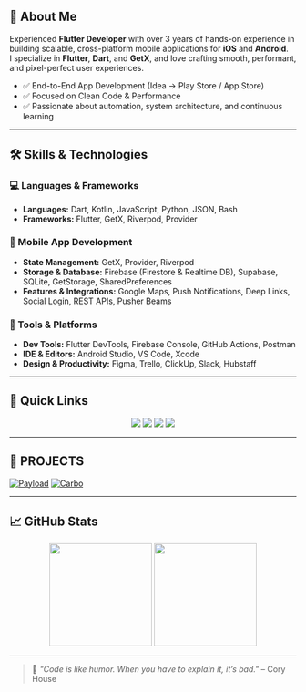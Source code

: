 ## 🧠 About Me

Experienced **Flutter Developer** with over 3 years of hands-on experience in building scalable, cross-platform mobile applications for **iOS** and **Android**.  
I specialize in **Flutter**, **Dart**, and **GetX**, and love crafting smooth, performant, and pixel-perfect user experiences.

- ✅ End-to-End App Development (Idea → Play Store / App Store)
- ✅ Focused on Clean Code & Performance
- ✅ Passionate about automation, system architecture, and continuous learning

---

## 🛠️ Skills & Technologies

### 💻 Languages & Frameworks
- **Languages:** Dart, Kotlin, JavaScript, Python, JSON, Bash
- **Frameworks:** Flutter, GetX, Riverpod, Provider

### 📱 Mobile App Development
- **State Management:** GetX, Provider, Riverpod  
- **Storage & Database:** Firebase (Firestore & Realtime DB), Supabase, SQLite, GetStorage, SharedPreferences  
- **Features & Integrations:** Google Maps, Push Notifications, Deep Links, Social Login, REST APIs, Pusher Beams

### 🧪 Tools & Platforms
- **Dev Tools:** Flutter DevTools, Firebase Console, GitHub Actions, Postman  
- **IDE & Editors:** Android Studio, VS Code, Xcode  
- **Design & Productivity:** Figma, Trello, ClickUp, Slack, Hubstaff

---

## 📌 Quick Links

<p align="center">
  <a href="https://medium.com/" target="_blank"><img src="https://img.shields.io/badge/Medium-000000?style=for-the-badge&logo=medium&logoColor=white"/></a>
  <a href="https://linkedin.com/" target="_blank"><img src="https://img.shields.io/badge/LinkedIn-0077B5?style=for-the-badge&logo=linkedin&logoColor=white"/></a>
  <a href="https://yourportfolio.com" target="_blank"><img src="https://img.shields.io/badge/Portfolio-FF5722?style=for-the-badge&logo=web&logoColor=white"/></a>
  <a href="https://wa.me/yourphonenumber" target="_blank"><img src="https://img.shields.io/badge/WhatsApp-25D366?style=for-the-badge&logo=whatsapp&logoColor=white"/></a>
</p>

---



## 🚀 PROJECTS

[![Payload](https://s3.envato.com/files/560939522/Thumbnail.png)](https://codecanyon.net/item/payload-airtime-data-bundles-gift-cards-and-vtu-full-solution/56026497?s_rank=10)
[![Carbo](https://previews.customer.envatousercontent.com/files/612441931/Thumbnail.png)](https://codecanyon.net/item/carbo-car-rental-booking-management-full-solution/57288398?s_rank=5)

---

## 📈 GitHub Stats

<p align="center">
  <img src="https://github-readme-stats.vercel.app/api?username=RakibulIslam10&show_icons=true&theme=tokyonight" height="180"/>
  <img src="https://github-readme-stats.vercel.app/api/top-langs/?username=RakibulIslam10&layout=compact&theme=tokyonight" height="180"/>
</p>

---

> 💬 *"Code is like humor. When you have to explain it, it’s bad."* – Cory House
